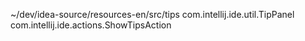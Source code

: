 ~/dev/idea-source/resources-en/src/tips
com.intellij.ide.util.TipPanel
com.intellij.ide.actions.ShowTipsAction
